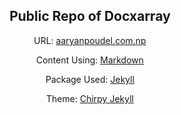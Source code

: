 <div align="center">

  ## Public Repo of Docxarray

  URL: [aaryanpoudel.com.np](https://aaryanpoudel.com.np)
  
  Content Using: [Markdown](https://github.com/aaryanpoudel/til/blob/master/dev/docs/markdown.md)

  Package Used: [Jekyll](https://jekyllrb.com/docs/)

  Theme: [Chirpy Jekyll](https://github.com/cotes2020/jekyll-theme-chirpy)

</div>